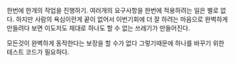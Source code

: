 한번에 한개의 작업을 진행하기.
여러개의 요구사항을 한번에 적용하려는 일은 별로 없다.
하지만 사람의 욕심이란게 끝이 없어서 이번기회에 더 잘 하려는 마음으로 완벽하게 만들려다 보면
이도저도 제대로 하나도 할 수 없는 쓰레기가 만들어진다.

모든것이 완벽하게 동작한다는 보장을 할 수가 없다
그렇기때문에 하나를 바꾸기 위한 테스트 코드가 필요하다.

